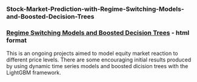 ### Stock-Market-Prediction-with-Regime-Switching-Models-and-Boosted-Decision-Trees
### [Regime Switching Models and Boosted Decision Trees](https://statallen.github.io/Regime-Switching-Models-and-Boosted-Decision-Trees/Stock%20Market%20Prediction%20with%20Regime%20Switching%20Models%20and%20Decision%20Trees.html) - html format
This is an ongoing projects aimed to model equity market reaction to different price levels. There are some encouraging initial results produced by using dynamic time series models and boosted dicision trees with the LightGBM framework.  
